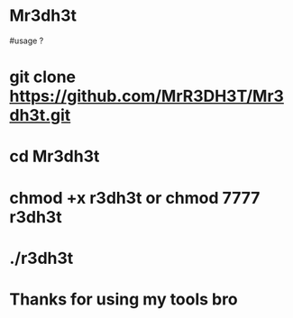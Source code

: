 # Mr3dh3t

#usage ?

# git clone https://github.com/MrR3DH3T/Mr3dh3t.git
# cd Mr3dh3t
# chmod +x r3dh3t or chmod 7777 r3dh3t
# ./r3dh3t

# Thanks for using my tools bro

